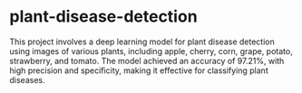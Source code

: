 # plant-disease-detection
This project involves a deep learning model for plant disease detection using images of various plants, including apple, cherry, corn, grape, potato, strawberry, and tomato. The model achieved an accuracy of 97.21%, with high precision and specificity, making it effective for classifying plant diseases.
